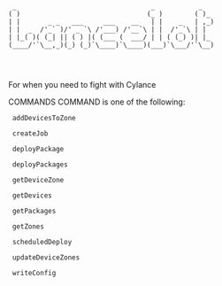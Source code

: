 ```

 _                                  _           _   
( )                                (_ )        ( )_ 
| |       _ _   ___     ___    __   | |    _   | ,_)
| |  _  /'_` )/' _ `\ /'___) /'__`\ | |  /'_`\ | |  
| |_( )( (_| || ( ) |( (___ (  ___/ | | ( (_) )| |_ 
(____/'`\__,_)(_) (_)`\____)`\____)(___)`\___/'`\__)
                                                    
                                                    


```
For when you need to fight with Cylance

COMMANDS
    COMMAND is one of the following:

     addDevicesToZone

     createJob

     deployPackage

     deployPackages

     getDeviceZone

     getDevices

     getPackages

     getZones

     scheduledDeploy

     updateDeviceZones

     writeConfig
```